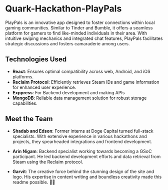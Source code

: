 # Quark-Hackathon-PlayPals

PlayPals is an innovative app designed to foster connections within local gaming communities. Similar to Tinder and Bumble, it offers a seamless platform for gamers to find like-minded individuals in their area. With intuitive swiping mechanics and integrated chat features, PlayPals facilitates strategic discussions and fosters camaraderie among users.

## Technologies Used

- **React**: Ensures optimal compatibility across web, Android, and iOS platforms.
- **Reclaim Protocol**: Efficiently retrieves Steam IDs and game information for enhanced user experience.
- **Exppress**: For Backend development and making APIs
- **MongoDB**: Reliable data management solution for robust storage capabilities.

## Meet the Team

- **Shadab and Edson**: Former interns at Doge Capital turned full-stack specialists. With extensive experience in various hackathons and projects, they spearheaded integrations and frontend development.

- **Arin Nigam**: Backend specialist working towards becoming a GSoC participant. He led backend development efforts and data retrieval from Steam using the Reclaim protocol.

- **Garvit**: The creative force behind the stunning design of the site and logo. His expertise in content writing and boundless creativity made this readme possible. 🎨✨
